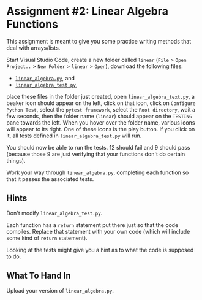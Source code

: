 # Assignment #2: Linear Algebra Functions

This assignment is meant to give you some practice writing methods that deal
with arrays/lists.

Start Visual Studio Code, create a new folder called `linear` (`File` >
`Open Project..` > `New Folder` > `linear` > `Open`), download the following
files:

* [`linear_algebra.py`](./linear_algebra.py), and
* [`linear_algebra_test.py`](./linear_algebra_test.py),

place these files in the folder just created, open `linear_algebra_text.py`, a
beaker icon should appear on the left, click on that icon, click on `Configure
Python Test`, select the `pytest framework`, select the `Root directory`, wait a
few seconds, then the folder name (`linear`) should appear on the `TESTING` pane
towards the left.  When you hover over the folder name, various icons will
appear to its right.  One of these icons is the play button.  If you click on
it, all tests defined in `linear_algebra_test.py` will run.

You should now be able to run the tests.  12 should fail and 9 should pass
(because those 9 are just verifying that your functions don't do certain
things).

Work your way through `linear_algebra.py`, completing each function so that it
passes the associated tests.

## Hints

Don't modify `linear_algebra_test.py`.

Each function has a `return` statement put there just so that the code compiles.
Replace that statement with your own code (which will include some kind of
`return` statement).

Looking at the tests might give you a hint as to what the code is supposed to
do.

## What To Hand In

Upload your version of `linear_algebra.py`.
